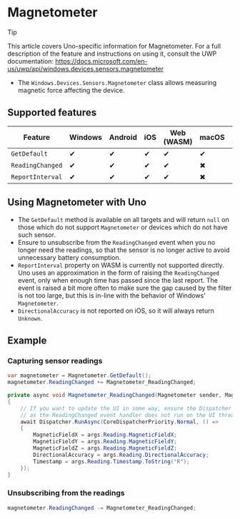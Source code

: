 # Magnetometer

> [!TIP]
> This article covers Uno-specific information for Magnetometer. For a full description of the feature and instructions on using it, consult the UWP documentation: https://docs.microsoft.com/en-us/uwp/api/windows.devices.sensors.magnetometer

 * The `Windows.Devices.Sensors.Magnetometer` class allows measuring magnetic force affecting the device.

## Supported features

| Feature        |  Windows  | Android |  iOS  |  Web (WASM)  | macOS | Linux (Skia)  | Win 7 (Skia) |
|---------------|-------|-------|-------|-------|-------|-------|-|
| `GetDefault`         | ✔ | ✔ | ✔ | ✔ | ✔ | ✔ | ✔ |
| `ReadingChanged` | ✔ | ✔ | ✔ | ✔ | ✖ | ✖| ✖ |
| `ReportInterval`     | ✔ | ✔ | ✔ | ✔ | ✖ | ✖ | ✖ |

## Using Magnetometer with Uno

 * The `GetDefault` method is available on all targets and will return `null` on those which do not support `Magnetometer` or devices which do not have such sensor.
 * Ensure to unsubscribe from the `ReadingChanged` event when you no longer need the readings, so that the sensor is no longer active to avoid unnecessary battery consumption.
 * `ReportInterval` property on WASM is currently not supported directly. Uno uses an approximation in the form of raising the `ReadingChanged` event, only when enough time has passed since the last report. The event is raised a bit more often to make sure the gap caused by the filter is not too large, but this is in-line with the behavior of Windows' `Magnetometer`.
 * `DirectionalAccuracy` is not reported on iOS, so it will always return `Unknown`.

## Example

### Capturing sensor readings

```csharp
var magnetometer = Magnetometer.GetDefault();
magnetometer.ReadingChanged += Magnetometer_ReadingChanged;

private async void Magnetometer_ReadingChanged(Magnetometer sender, MagnetometerReadingChangedEventArgs args)
{
    // If you want to update the UI in some way, ensure the Dispatcher is used,
    // as the ReadingChanged event handler does not run on the UI thread.
    await Dispatcher.RunAsync(CoreDispatcherPriority.Normal, () =>
    {
        MagneticFieldX = args.Reading.MagneticFieldX;
        MagneticFieldY = args.Reading.MagneticFieldY;
        MagneticFieldZ = args.Reading.MagneticFieldZ;
        DirectionalAccuracy = args.Reading.DirectionalAccuracy;
        Timestamp = args.Reading.Timestamp.ToString("R");
    });
}
```

### Unsubscribing from the readings

```csharp
magnetometer.ReadingChanged -= Magnetometer_ReadingChanged;
```
